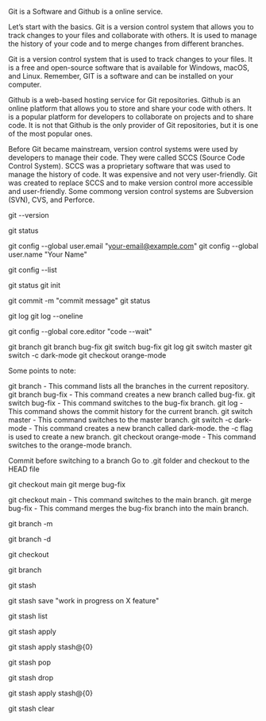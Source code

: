 Git is a Software and Github is a online service.


<!-- About Git  -->

Let’s start with the basics. Git is a version control system that allows you to track changes to your files and collaborate with others. It is used to manage the history of your code and to merge changes from different branches.

<!-- Git and Github are different -->


Git is a version control system that is used to track changes to your files. It is a free and open-source software that is available for Windows, macOS, and Linux. Remember, GIT is a software and can be installed on your computer.

Github is a web-based hosting service for Git repositories. Github is an online platform that allows you to store and share your code with others. It is a popular platform for developers to collaborate on projects and to share code. It is not that Github is the only provider of Git repositories, but it is one of the most popular ones.


Before Git became mainstream, version control systems were used by developers to manage their code. They were called SCCS (Source Code Control System). SCCS was a proprietary software that was used to manage the history of code. It was expensive and not very user-friendly. Git was created to replace SCCS and to make version control more accessible and user-friendly. Some commong version control systems are Subversion (SVN), CVS, and Perforce.

<!-- Check your git version -->
git --version


<!-- Repository means folder -->
git status

<!-- Your config settings -->
git config --global user.email "your-email@example.com"
git config --global user.name "Your Name"

<!-- Now you can check your config settings: -->
git config --list

<!-- Creating a repository -->
git status
git init


<!-- WRITE -> ADD -> COMMIT -->


<!-- Commit -->
git commit -m "commit message"
git status


<!-- Logs -->
git log
git log --oneline 


<!-- change default code editor -->
git config --global core.editor "code --wait"


<!-- Creating a new branch -->
git branch
git branch bug-fix
git switch bug-fix
git log
git switch master
git switch -c dark-mode
git checkout orange-mode

Some points to note:

git branch - This command lists all the branches in the current repository.
git branch bug-fix - This command creates a new branch called bug-fix.
git switch bug-fix - This command switches to the bug-fix branch.
git log - This command shows the commit history for the current branch.
git switch master - This command switches to the master branch.
git switch -c dark-mode - This command creates a new branch called dark-mode. the -c flag is used to create a new branch.
git checkout orange-mode - This command switches to the orange-mode branch.


<!-- Note -->
Commit before switching to a branch
Go to .git folder and checkout to the HEAD file


<!-- Merging branches -->
git checkout main
git merge bug-fix


git checkout main - This command switches to the main branch.
git merge bug-fix - This command merges the bug-fix branch into the main branch.



<!-- Rename a branch -->
git branch -m <old-branch-name> <new-branch-name>


<!-- Delete a branch -->
git branch -d <branch-name>

<!-- Checkout a branch -->
git checkout <branch-name>

<!-- List all branches -->
git branch

<!-- Git Stash -->
git stash


<!-- Naming the stash -->
git stash save "work in progress on X feature"

<!-- View the stash list -->
git stash list

<!-- Apply the stash -->
git stash apply

<!-- Apply the specific stash -->
git stash apply stash@{0}


<!-- Applying and dropping the stash -->
git stash pop

<!-- Drop the stash -->
git stash drop


<!-- Applying stash to a specific branch -->
git stash apply stash@{0} <branch-name>

<!-- Clearing the stash -->
git stash clear
